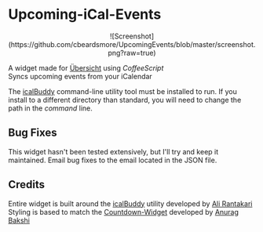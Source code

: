 # Upcoming-iCal-Events

<center>
![Screenshot](https://github.com/cbeardsmore/UpcomingEvents/blob/master/screenshot.png?raw=true)
</center>

A widget made for [Übersicht](http://tracesof.net/uebersicht/) using *CoffeeScript*  
Syncs upcoming events from your iCalendar  

The [icalBuddy](http://hasseg.org/icalBuddy/) command-line utility tool must be installed to run. If you install to a different directory than standard, you will need to change the path in the *command* line.

## Bug Fixes

This widget hasn't been tested extensively, but I'll try and keep it maintained. Email bug fixes to the email located in the JSON file.

## Credits

Entire widget is built around the [icalBuddy](http://hasseg.org/icalBuddy/) utility developed by [Ali Rantakari](https://github.com/ali-rantakari)  
Styling is based to match the [Countdown-Widget](https://github.com/anuragbakshi/Countdown-Widget/tree/8619663c8da9827064369c9990a9c110afa8911c) developed by [Anurag Bakshi](https://github.com/anuragbakshi)
